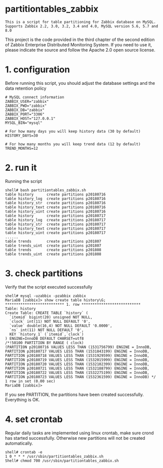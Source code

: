 # partitiontables_zabbix
```
This is a script for table partitioning for Zabbix database on MySQL.
Supports Zabbix 2.2, 3.0, 3.2, 3.4 and 4.0, MySQL version 5.6, 5.7 and 8.0 
``` 
This project is the code provided in the third chapter of the second edition of Zabbix Enterprise Distributed Monitoring System. If you need to use it, please indicate the source and follow the Apache 2.0 open source license.

# 1. configuration
Before running this script, you should adjust the database settings and the data retention policy
```
# MySQL connect information
ZABBIX_USER="zabbix"
ZABBIX_PWD="zabbix"
ZABBIX_DB="zabbix"
ZABBIX_PORT="3306"
ZABBIX_HOST="127.0.0.1"
MYSQL_BIN="mysql"

# For how many days you will keep history data (30 by default)
HISTORY_DAYS=30

# For how many months you will keep trend data (12 by default)
TREND_MONTHS=12
```
# 2. run it
Running the script  
```
shell# bash partitiontables_zabbix.sh 
table history      create partitions p20180716
table history_log  create partitions p20180716
table history_str  create partitions p20180716
table history_text create partitions p20180716
table history_uint create partitions p20180716
table history      create partitions p20180717
table history_log  create partitions p20180717
table history_str  create partitions p20180717
table history_text create partitions p20180717
table history_uint create partitions p20180717
......
table trends       create partitions p201807
table trends_uint  create partitions p201807
table trends       create partitions p201808
table trends_uint  create partitions p201808
```
# 3. check partitions
Verify that the script executed successfully
```
shell# mysql -uzabbix -pzabbix zabbix
MariaDB [zabbix]> show create table history\G;
*************************** 1. row ***************************
Table: history
Create Table: CREATE TABLE `history` (
  `itemid` bigint(20) unsigned NOT NULL,
  `clock` int(11) NOT NULL DEFAULT '0',
  `value` double(16,4) NOT NULL DEFAULT '0.0000',
  `ns` int(11) NOT NULL DEFAULT '0',
  KEY `history_1` (`itemid`,`clock`)
) ENGINE=InnoDB DEFAULT CHARSET=utf8
/*!50100 PARTITION BY RANGE ( clock)
(PARTITION p20180716 VALUES LESS THAN (1531756799) ENGINE = InnoDB,
PARTITION p20180717 VALUES LESS THAN (1531843199) ENGINE = InnoDB,
PARTITION p20180718 VALUES LESS THAN (1531929599) ENGINE = InnoDB,
PARTITION p20180719 VALUES LESS THAN (1532015999) ENGINE = InnoDB,
PARTITION p20180720 VALUES LESS THAN (1532102399) ENGINE = InnoDB,
PARTITION p20180721 VALUES LESS THAN (1532188799) ENGINE = InnoDB,
PARTITION p20180722 VALUES LESS THAN (1532275199) ENGINE = InnoDB,
PARTITION p20180723 VALUES LESS THAN (1532361599) ENGINE = InnoDB) */
1 row in set (0.00 sec)
MariaDB [zabbix]>
```
If you see PARTITION, the partitions have been created successfully. 
Everything is OK.

# 4. set crontab
Regular daily tasks are implemented using linux crontab, make sure crond has started successfully.
Otherwise new partitions will not be created automatically.
```
shell# crontab -e
1 0 * * * /usr/sbin/partitiontables_zabbix.sh
Shell# chmod 700 /usr/sbin/partitiontables_zabbix.sh
```
